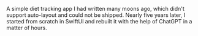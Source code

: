 A simple diet tracking app I had written many moons ago, which didn't support auto-layout and could not be shipped. Nearly five years later, I started from scratch in SwiftUI and rebuilt it with the help of ChatGPT in a matter of hours.
